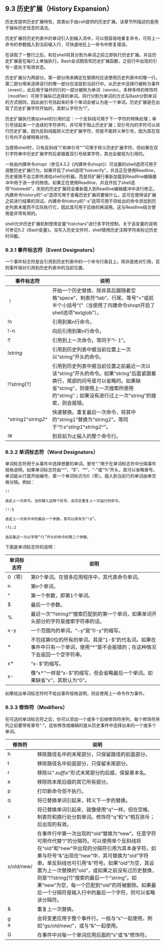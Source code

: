 ## 9.3 历史扩展（History Expansion）

历史库提供历史扩展特性，其类似于由csh提供的历史扩展。该章节所描述的是用于操纵历史信息的语法。

历史扩展将历史列表中的单词引入到输入流中，可以很容易地重复命令，可将上一命令的参数插入到当前输入行，可快速地在上一命令中修复错误。

在读取了一整行之后，和在shell将其分割为单词之前立即执行历史扩展。并且历史扩展是在每行上单独执行。Bash会试图告知历史扩展函数，之前行中出现的引号一直处于有效状态。

历史扩展分为两部分。第一部分用来确定在替换时应该使用历史列表中的哪一行。第二部分用来选择该行的哪一部分应该放到当前行中。从历史中选择行被称为事件（event），此后用于操作的行的一部分被称为单词（words）。多种多样的修饰符（modifier）可用于操纵已选择的单词。将行分割为单词的方式与Bash分割单词的方式相同，因此由引号括起来的多个单词会被认为是一个单词。历史扩展是在出现了历史扩展字符开始的，其默认字符为“!”。

历史扩展执行类似shell的引用约定：一个反斜线可用于下一字符的特殊处理；单引号括起来一个连续的字符序列，并可用于阻止历史扩展；双引号内的字符可以进行历史扩展，因为反斜线能转义历史扩展字符，但是不能转义单引号，因为其在双引号内不会被特殊对待。

当使用shell时，只有反斜线“\”和单引号“'”可用于转义历史扩展字符，但如果在双引字符串中历史扩展字符后紧跟着双引号结束字符，其也会被视为引用的。

一些由内建命令shopt（参见4.3.2《内建命令shopt》）可设置的shell选项可用于调整历史扩展行为。如果开启了shell选项“histverify”，并且正在使用Readline，历史替换不会立即传递给shell分析器。而是将扩展行重新加载到Readline编辑缓冲中用于进一步的修改。如果正在使用Readline，并且开启了shell选项“histreedit”，失败的历史扩展将会重新载入到Readline编辑缓冲中进行修正。内建命令history的“-p”选项可用于查看历史扩展将要做什么，这可在使用该扩展之前进行结果的测试。内建命令history的“-s”选项可用于将给出的命令添加到历史列表末尾而不实际执行它，因此其可用于后继的再调用。这与Readline结合使用是非常有用的。

shell允许历史扩展机制使用变量“histchars”进行多字符控制，关于该变量的说明可参见5.2《Bash变量》。当写入历史文件时，shell使用历史注释字符来标记历史时间截。

### 9.3.1 事件标志符（Event Designators）

一个事件标志符是会引用到历史列表中的一个命令行条目上。除非是绝对引用，否则事件相对引用到历史列表中的当前位置。

事件标志符 | 说明
--- | ---
！| 开始一个历史替换，除非其后跟随着空格“spece”、制表符“tab”、行尾、等号“=”或前半个小括号“(”（当使用了内建命令shopt开启了shell选项“extglob”）。
!n | 引用到第n行命令。
!-n | 向后引用到第n行命令。
!! | 引用到上一次命令。等同于“!-1”。
!*string* | 引用到历史列表中据当前位置上一次以“string”开头的命令。
!?*string*[?] | 引用到历史列表中据当前位置之前最近一次以该“string”开头的命令。如果“string”后面紧跟着换行，尾部的问号是可以省略的。如果缺省“string”，则使用上一次搜索所使用的“string”；如果没有进行过上一次“string”的搜索，则会报错。
^*string1*^*string2*^ | 快速替换。重复最后一次命令，将其中的“string1”替换为“string2”。等同于“!!:s^*sting1*^*string2*^”。
!# | 到目前为止输入的整个命令行。

### 9.3.2 单词标志符（Word Designators）

单词标志符用于从事件中选择想要的单词。冒号“:”用于在单词标志符中分隔事件规格说明。如果单词标志符由“^”、“$”、“*”、“-”或“%”开头，其可以省略冒号。单词是从行首开始编号，第一个单词标识为0（零）。插入到当前行的单词由单空格分隔。例如：

`!!`

    选定上一次命令。当你键入这两个叹号，会完全重复上一次运行的命令。

`!!:$`

    选定上一次命令中的最后一个参数。其可以简写为“!$”。

`!fi:2`

    选定最近一次以字母“fi”开头的命令的第二个参数。

下面是单词标志符的说明：

单词标志符 | 说明
--- | ---
0（零）| 第0个单词。在很多应用程序中，其代表命令单词。
n | 第n个单词。
^ | 第一个参数，即第1个单词。
$ | 最后一个参数。
% | 最近一次“?string?”搜索匹配到的第一个单词，如果单词开头部分的字符是搜索字符串的话。
x-y | 一个范围内的单词。“-y”是“0-y”的缩写。
\* | 不包括第0位的所有的单词。其是“1-$”的代名词。如果在事件中只有一个单词，使用“*”是不会报错的；在这种情况下会返回一个空字符串。
x* | “x-$”的缩写。
x- | 像“x*”一样是“x-$”的缩写，但会省略最后一个单词。如果缺省“x”，其默认为“0”。

如果给出单词标志符时不给出事件规格说明，则会使用上一命令作为事件。

### 9.3.3 修饰符（Modifiers）

在可选的单词标志符之后，你可以添加一个或多个后继修饰符序列，每个修饰符序列之前要带有冒号“:”。这些修改或编辑的是从历史事件中选择出来的一个或多个单词。

修饰符 | 说明
--- | ---
h | 移除路径名中的末尾部分，只保留路径的前面部分。
t | 移除路径名中前面部分，只保留末尾部分。
r | 移除以“.*suffix*”形式末尾部分的后缀，保留基本名。
e | 移除除末尾后缀的其它所有部分。
p | 打印新命令但不执行。
q | 将已替换单词引起来，转义下一步的替换。
x | 将已替换单词引起来，就像使用“q”一样。但在空格、制表符和换行处分割单词。修饰符“q”和“x”相互排斥；后出现的有效。
s/old/new/ | 在事件行中第一次出现的“old”替换为“new”。任意字符可用作代替“/”的分隔符。可以使用单个反斜线将在“old”和“new”中出现的分隔符引用为其本身字符。如果与符号“&”出现在“new”中，其可替换为“old”字符串。单反斜线也可引用“&”符号。如果“old”为空，其设置为上一次替换的“old”，或如果之前没有过历史替换，则是“!?string[?]”搜索的最后一个“string”。如果“new”为空，每一个匹配到“old”的将被删除。如果最后一个分隔符是输入行中的最后一个字符，则可以省略该分隔符。
& | 重复上一次替换。
g<br>a | 会将变更应用于整个事件行。一般与“s”一起使用，例如“gs/old/new/”，或与“&”一起使用。
G | 在事件中对每一个单词应用后面的“s”或“&”修饰符。